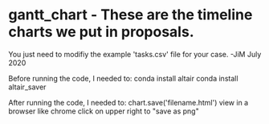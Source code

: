 # gantt_chart -  These are the timeline charts we put in proposals.
You just need to modifiy the example 'tasks.csv' file for your case.
-JiM
July 2020

Before running the code, I needed to:
conda install altair
conda install altair_saver

After running the code, I needed to:
chart.save('filename.html')
view in a browser like chrome
click on upper right to "save as png"
